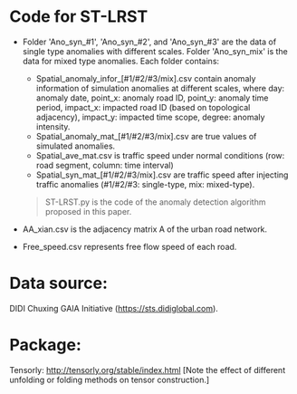 # Code for ST-LRST
- Folder 'Ano_syn_#1', 'Ano_syn_#2', and 'Ano_syn_#3' are the data of single type anomalies with different scales. Folder 'Ano_syn_mix' is the data for mixed type anomalies. Each folder contains:
  - Spatial_anomaly_infor_[#1/#2/#3/mix].csv contain anomaly information of simulation anomalies at different scales, where
       day: anomaly date, point_x: anomaly road ID, point_y: anomaly time period, impact_x: impacted road ID (based on topological adjacency),        impact_y: impacted time scope, degree: anomaly intensity.
  - Spatial_anomaly_mat_[#1/#2/#3/mix].csv are true values of simulated anomalies.
  - Spatial_ave_mat.csv is traffic speed under normal conditions (row: road segment, column: time interval)
  - Spatial_syn_mat_[#1/#2/#3/mix].csv are traffic speed after injecting traffic anomalies (#1/#2/#3: single-type, mix: mixed-type).
  > ST-LRST.py is the code of the anomaly detection algorithm proposed in this paper.

- AA_xian.csv is the adjacency matrix A of the urban road network.
- Free_speed.csv represents free flow speed of each road.

# Data source: 
DIDI Chuxing GAIA Initiative (https://sts.didiglobal.com).

# Package:
Tensorly: http://tensorly.org/stable/index.html [Note the effect of different unfolding or folding methods on tensor construction.]
